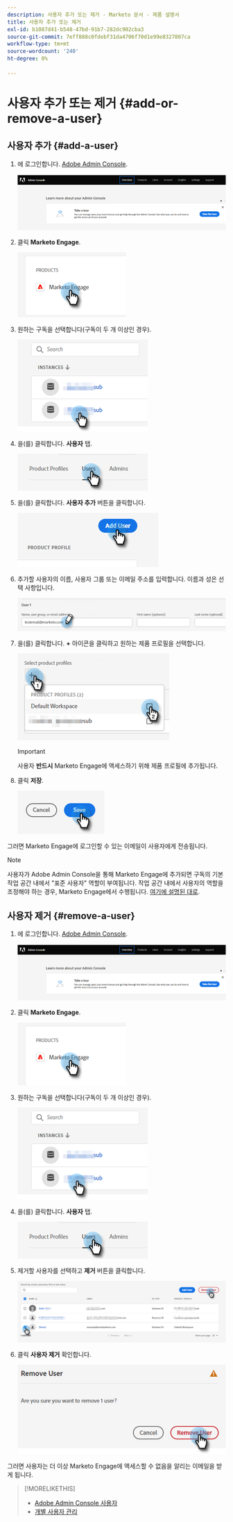 ```yaml
---
description: 사용자 추가 또는 제거 - Marketo 문서 - 제품 설명서
title: 사용자 추가 또는 제거
exl-id: b1087d41-b548-47bd-91b7-282dc902cba3
source-git-commit: 7eff888c0fdebf31da4706f70d1e99e8327807ca
workflow-type: tm+mt
source-wordcount: '240'
ht-degree: 0%

---
```


# 사용자 추가 또는 제거 {#add-or-remove-a-user}

## 사용자 추가 {#add-a-user}

1. 에 로그인합니다. [Adobe Admin Console](https://adminconsole.adobe.com/).

   ![](assets/add-or-remove-a-user-1.png)

1. 클릭 **Marketo Engage**.

   ![](assets/add-or-remove-a-user-2.png)

1. 원하는 구독을 선택합니다(구독이 두 개 이상인 경우).

   ![](assets/add-or-remove-a-user-3.png)

1. 을(를) 클릭합니다. **사용자** 탭.

   ![](assets/add-or-remove-a-user-4.png)

1. 을(를) 클릭합니다. **사용자 추가** 버튼을 클릭합니다.

   ![](assets/add-or-remove-a-user-5.png)

1. 추가할 사용자의 이름, 사용자 그룹 또는 이메일 주소를 입력합니다. 이름과 성은 선택 사항입니다.

   ![](assets/add-or-remove-a-user-6.png)

1. 을(를) 클릭합니다. **+** 아이콘을 클릭하고 원하는 제품 프로필을 선택합니다.

   ![](assets/add-or-remove-a-user-7.png)

   >[!IMPORTANT]
   >
   >사용자 **반드시** Marketo Engage에 액세스하기 위해 제품 프로필에 추가됩니다.

1. 클릭 **저장**.

   ![](assets/add-or-remove-a-user-8.png)

그러면 Marketo Engage에 로그인할 수 있는 이메일이 사용자에게 전송됩니다.

>[!NOTE]
>
>사용자가 Adobe Admin Console을 통해 Marketo Engage에 추가되면 구독의 기본 작업 공간 내에서 &quot;표준 사용자&quot; 역할이 부여됩니다. 작업 공간 내에서 사용자의 역할을 조정해야 하는 경우, Marketo Engage에서 수행됩니다. [여기에 설명된 대로](/help/marketo/product-docs/administration/users-and-roles/managing-user-roles-and-permissions.md).

## 사용자 제거 {#remove-a-user}

1. 에 로그인합니다. [Adobe Admin Console](https://adminconsole.adobe.com/).

   ![](assets/add-or-remove-a-user-9.png)

1. 클릭 **Marketo Engage**.

   ![](assets/add-or-remove-a-user-10.png)

1. 원하는 구독을 선택합니다(구독이 두 개 이상인 경우).

   ![](assets/add-or-remove-a-user-11.png)

1. 을(를) 클릭합니다. **사용자** 탭.

   ![](assets/add-or-remove-a-user-12.png)

1. 제거할 사용자를 선택하고 **제거** 버튼을 클릭합니다.

   ![](assets/add-or-remove-a-user-13.png)

1. 클릭 **사용자 제거** 확인합니다.

   ![](assets/add-or-remove-a-user-14.png)

그러면 사용자는 더 이상 Marketo Engage에 액세스할 수 없음을 알리는 이메일을 받게 됩니다.

>[!MORELIKETHIS]
>
>* [Adobe Admin Console 사용자](https://helpx.adobe.com/enterprise/using/users.html)
>* [개별 사용자 관리](https://helpx.adobe.com/enterprise/using/manage-users-individually.html)

